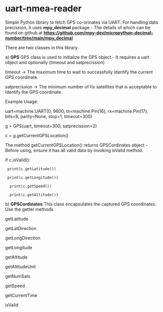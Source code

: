# uart-nmea-reader

Simple Python library to fetch GPS co-orinates via UART. For handling data precission, it uses **mpy_decimal** package - The details of which can be found on github at  **https://github.com/mpy-dev/micropython-decimal-number/tree/main/mpy_decimal**

There are two classes in this library.

a) **GPS**
GPS class is used to initialize the GPS object - It requires a uart object and optionally (timeout and satprecission)

timeout -> The maximum time to wait to successfully identify the current GPS coordinate.

satprecission -> The minimum number of fix satellites that is acceptable to identify the GPS coordinate.

Example Usage: 

uart=machine.UART(0, 9600, tx=machine.Pin(16), rx=machine.Pin(17), bits=8, parity=None, stop=1, timeout=300)

g = GPS(uart, timeout=300, satprecission=2)

c = g.getCurrentGPSLocation()

The method getCurrentGPSLocation() returns GPSCordinates object - Before using, ensure it has all valid data by invoking isValid method.

if c.isValid():

 	 print(c.getLatitude())

 	 print(c.getLongitude())
  
	  print(c.getSpeed())
  
	  print(c.getAltitude())

b) **GPSCordinates**
This class encapsulates the captured GPS coordinates. Use the getter methods

getLatitude

getLatDirection

getLongDirection

getLongitude

getAltitude

getAltitudeUnit

getNumSats

getSpeed

getCurrentTime

isValid
